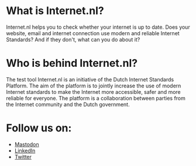 # What is Internet.nl?

Internet.nl helps you to check whether your internet is up to date. 
Does your website, email and internet connection use modern and reliable Internet Standards? And if they don't, what can you do about it?

# Who is behind Internet.nl?

The test tool Internet.nl is an initiative of the Dutch Internet Standards Platform. The aim of the platform is to jointly increase the use of modern Internet standards to make the Internet more accessible, safer and more reliable for everyone. The platform is a collaboration between parties from the Internet community and the Dutch government.

# Follow us on:
- <a rel="me" href="https://mastodon.nl/@internet_nl">Mastodon</a>
- [LinkedIn](https://www.linkedin.com/company/internet-nl/)
- [Twitter](https://twitter.com/internet_nl)

